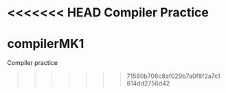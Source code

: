 <<<<<<< HEAD
Compiler Practice
=======
# compilerMK1
Compiler practice
>>>>>>> 71580b706c8af029b7a0f8f2a7c1814dd2756d42
